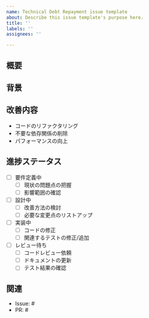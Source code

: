 ```yaml
---
name: Technical Debt Repayment issue template
about: Describe this issue template's purpose here.
title: ''
labels: ''
assignees: ''

---
```


## 概要
<!-- この技術的負債返済の概要を記述してください -->

## 背景
<!-- 技術的負債が発生した背景を記述してください -->

## 改善内容
<!-- 改善が必要な内容を具体的に記述してください -->
- コードのリファクタリング
- 不要な依存関係の削除
- パフォーマンスの向上

## 進捗ステータス
- [ ] 要件定義中
  - [ ] 現状の問題点の把握
  - [ ] 影響範囲の確認

- [ ] 設計中
  - [ ] 改善方法の検討
  - [ ] 必要な変更点のリストアップ

- [ ] 実装中
  - [ ] コードの修正
  - [ ] 関連するテストの修正/追加

- [ ] レビュー待ち
  - [ ] コードレビュー依頼
  - [ ] ドキュメントの更新
  - [ ] テスト結果の確認

## 関連
<!-- 関連するIssueやPRがあれば記載してください -->
- Issue: #
- PR: #
